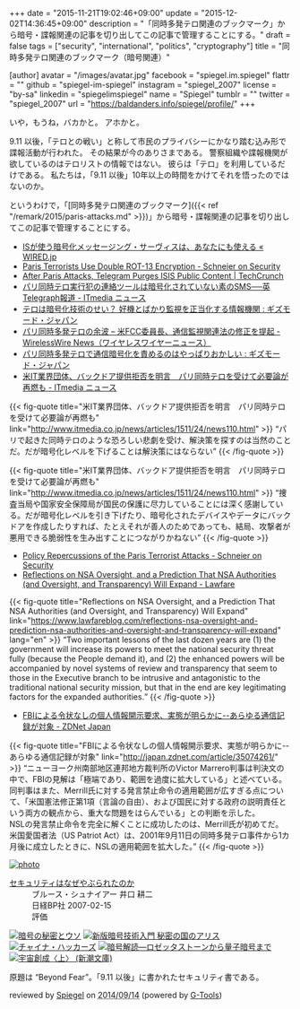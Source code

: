 +++
date = "2015-11-21T19:02:46+09:00"
update = "2015-12-02T14:36:45+09:00"
description = "「同時多発テロ関連のブックマーク」から暗号・諜報関連の記事を切り出してこの記事で管理することにする。"
draft = false
tags = ["security", "international", "politics", "cryptography"]
title = "同時多発テロ関連のブックマーク（暗号関連）"

[author]
  avatar = "/images/avatar.jpg"
  facebook = "spiegel.im.spiegel"
  flattr = ""
  github = "spiegel-im-spiegel"
  instagram = "spiegel_2007"
  license = "by-sa"
  linkedin = "spiegelimspiegel"
  name = "Spiegel"
  tumblr = ""
  twitter = "spiegel_2007"
  url = "https://baldanders.info/spiegel/profile/"
+++

いや，もうね，バカかと。
アホかと。

9.11 以後，「テロとの戦い」と称して市民のプライバシーにかなり踏む込み形で諜報活動が行われた。
その結果が今のありさまである。
警察組織や諜報機関が欲しているのはテロリストの情報ではない。
彼らは「テロ」を利用しているだけである。
私たちは，「9.11 以後」10年以上の時間をかけてそれを悟ったのではないのか。

というわけで，「[同時多発テロ関連のブックマーク]({{< ref "/remark/2015/paris-attacks.md" >}})」から暗号・諜報関連の記事を切り出してこの記事で管理することにする。

- [ISが使う暗号化メッセージング・サーヴィスは、あなたにも使える « WIRED.jp](http://wired.jp/2015/11/18/isis-encrypted-communications/)
- [Paris Terrorists Use Double ROT-13 Encryption - Schneier on Security](https://www.schneier.com/blog/archives/2015/11/paris_terrorist.html)
- [After Paris Attacks, Telegram Purges ISIS Public Content | TechCrunch](http://techcrunch.com/2015/11/19/telegram-purges-isis-public-channels/)
- [パリ同時テロ実行犯の連絡ツールは暗号化されていない素のSMS──英Telegraph報道 - ITmedia ニュース](http://www.itmedia.co.jp/news/articles/1511/19/news060.html)
- [テロは暗号化技術のせい？ 好機とばかり監視を正当化する情報機関 : ギズモード・ジャパン](http://www.gizmodo.jp/2015/11/post_20218.html)
- [パリ同時多発テロの余波 – 米FCC委員長、通信監視関連法の修正を提起 - WirelessWire News（ワイヤレスワイヤーニュース）](https://wirelesswire.jp/2015/11/47933/)
- [パリ同時多発テロで通信暗号化を責めるのはやっぱりおかしい : ギズモード・ジャパン](http://www.gizmodo.jp/2015/11/paris_encript.html)
- [米IT業界団体、バックドア提供拒否を明言　パリ同時テロを受けて必要論が再燃も - ITmedia ニュース](http://www.itmedia.co.jp/news/articles/1511/24/news110.html)

{{< fig-quote title="米IT業界団体、バックドア提供拒否を明言　パリ同時テロを受けて必要論が再燃も" link="http://www.itmedia.co.jp/news/articles/1511/24/news110.html" >}}
<q>パリで起きた同時テロのような恐ろしい悲劇を受け、解決策を探すのは当然のことだ。だが暗号化レベルを下げることは解決策にはならない</q>
{{< /fig-quote >}}

{{< fig-quote title="米IT業界団体、バックドア提供拒否を明言　パリ同時テロを受けて必要論が再燃も" link="http://www.itmedia.co.jp/news/articles/1511/24/news110.html" >}}
<q>捜査当局や国家安全保障局が国民の保護に尽力していることには深く感謝している。だが暗号化レベルを引き下げたり、暗号化されたデバイスやデータにバックドアを作成したりすれば、たとえそれが善人のためであっても、結局、攻撃者が悪用できる脆弱性を生み出すことにつながりかねない</q>
{{< /fig-quote >}}

- [Policy Repercussions of the Paris Terrorist Attacks - Schneier on Security](https://www.schneier.com/blog/archives/2015/11/policy_repercus.html)
- [Reflections on NSA Oversight, and a Prediction That NSA Authorities (and Oversight, and Transparency) Will Expand - Lawfare](https://www.lawfareblog.com/reflections-nsa-oversight-and-prediction-nsa-authorities-and-oversight-and-transparency-will-expand)

{{< fig-quote title="Reflections on NSA Oversight, and a Prediction That NSA Authorities (and Oversight, and Transparency) Will Expand" link="https://www.lawfareblog.com/reflections-nsa-oversight-and-prediction-nsa-authorities-and-oversight-and-transparency-will-expand" lang="en" >}}
<q>Two important lessons of the last dozen years are (1) the government will increase its powers to meet the national security threat fully (because the People demand it), and (2) the enhanced powers will be accompanied by novel systems of review and transparency that seem to those in the Executive branch to be intrusive and antagonistic to the traditional national security mission, but that in the end are key legitimating factors for the expanded authorities.</q>
{{< /fig-quote >}}

- [FBIによる令状なしの個人情報開示要求、実態が明らかに--あらゆる通信記録が対象 - ZDNet Japan](http://japan.zdnet.com/article/35074261/)

{{< fig-quote title="FBIによる令状なしの個人情報開示要求、実態が明らかに--あらゆる通信記録が対象" link="http://japan.zdnet.com/article/35074261/" >}}
<q>ニューヨーク州南部地区連邦地方裁判所のVictor Marrero判事は判決文の中で、FBIの見解は「極端であり、範囲を過度に拡大している」と述べている。<br>
同判事はまた、Merrill氏に対する発言禁止命令の適用範囲が広すぎる点について、「米国憲法修正第1項（言論の自由）、および国民に対する政府の説明責任という両方の観点から、重大な問題をはらんでいる」との判断を示した。<br>
NSLの発言禁止命令を完全に解くことに成功したのは、Merrill氏が初めてだ。<br>
米国愛国者法（US Patriot Act）は、2001年9月11日の同時多発テロ事件から1カ月後に成立したときに、NSLの適用範囲を拡大した。</q>
{{< /fig-quote >}}

<div class="hreview" ><a class="item url" href="https://www.amazon.co.jp/exec/obidos/ASIN/4822283100/baldandersinf-22/"><img src="https://images-fe.ssl-images-amazon.com/images/I/51-pZ52JsUL._SL160_.jpg" alt="photo" class="photo"  /></a><dl ><dt class="fn"><a class="item url" href="https://www.amazon.co.jp/exec/obidos/ASIN/4822283100/baldandersinf-22/">セキュリティはなぜやぶられたのか</a></dt><dd>ブルース・シュナイアー 井口 耕二 </dd><dd>日経BP社 2007-02-15</dd><dd>評価<abbr class="rating" title="5"><img src="https://images-fe.ssl-images-amazon.com/images/G/01/detail/stars-5-0.gif" alt="" /></abbr> </dd></dl><p class="similar"><a href="https://www.amazon.co.jp/exec/obidos/ASIN/4881359967/baldandersinf-22/" target="_top"><img src="https://images-fe.ssl-images-amazon.com/images/P/4881359967.09._SCTHUMBZZZ_.jpg"  alt="暗号の秘密とウソ"  /></a> <a href="https://www.amazon.co.jp/exec/obidos/ASIN/4797350997/baldandersinf-22/" target="_top"><img src="https://images-fe.ssl-images-amazon.com/images/P/4797350997.09._SCTHUMBZZZ_.jpg"  alt="新版暗号技術入門 秘密の国のアリス"  /></a> <a href="https://www.amazon.co.jp/exec/obidos/ASIN/4594070507/baldandersinf-22/" target="_top"><img src="https://images-fe.ssl-images-amazon.com/images/P/4594070507.09._SCTHUMBZZZ_.jpg"  alt="チャイナ・ハッカーズ"  /></a> <a href="https://www.amazon.co.jp/exec/obidos/ASIN/4105393022/baldandersinf-22/" target="_top"><img src="https://images-fe.ssl-images-amazon.com/images/P/4105393022.09._SCTHUMBZZZ_.jpg"  alt="暗号解読―ロゼッタストーンから量子暗号まで"  /></a> <a href="https://www.amazon.co.jp/exec/obidos/ASIN/4102159746/baldandersinf-22/" target="_top"><img src="https://images-fe.ssl-images-amazon.com/images/P/4102159746.09._SCTHUMBZZZ_.jpg"  alt="宇宙創成〈上〉 (新潮文庫)"  /></a> </p>
<p class="description" >原題は “Beyond Fear”。「9.11 以後」に書かれたセキュリティ書である。</p>
<p class="gtools" >reviewed by <a href="#maker" class="reviewer">Spiegel</a> on <abbr class="dtreviewed" title="2014-09-14">2014/09/14</abbr> (powered by <a href="http://www.goodpic.com/mt/aws/index.html">G-Tools</a>)</p>
</div>
